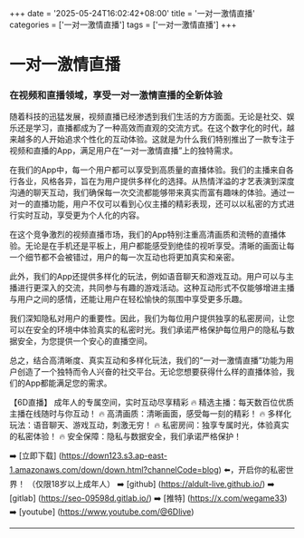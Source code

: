 +++
date = '2025-05-24T16:02:42+08:00'
title = '一对一激情直播'
categories = ['一对一激情直播']
tags = ['一对一激情直播']
+++

# 一对一激情直播

### 在视频和直播领域，享受一对一激情直播的全新体验

随着科技的迅猛发展，视频直播已经渗透到我们生活的方方面面。无论是社交、娱乐还是学习，直播都成为了一种高效而直观的交流方式。在这个数字化的时代，越来越多的人开始追求个性化的互动体验。这就是为什么我们特别推出了一款专注于视频和直播的App，满足用户在“一对一激情直播”上的独特需求。

在我们的App中，每一个用户都可以享受到高质量的直播体验。我们的主播来自各行各业，风格各异，旨在为用户提供多样化的选择。从热情洋溢的才艺表演到深度沟通的聊天互动，我们确保每一次交流都能够带来真实而富有趣味的体验。通过一对一的直播功能，用户不仅可以看到心仪主播的精彩表现，还可以以私密的方式进行实时互动，享受更为个人化的内容。

在这个竞争激烈的视频直播市场，我们的App特别注重高清画质和流畅的直播体验。无论是在手机还是平板上，用户都能感受到绝佳的视听享受。清晰的画面让每一个细节都不会被错过，用户的每一次互动也将更加真实和亲密。

此外，我们的App还提供多样化的玩法，例如语音聊天和游戏互动。用户可以与主播进行更深入的交流，共同参与有趣的游戏活动。这种互动形式不仅能够增进主播与用户之间的感情，还能让用户在轻松愉快的氛围中享受更多乐趣。

我们深知隐私对用户的重要性。因此，我们为每位用户提供独享的私密房间，让您可以在安全的环境中体验真实的私密时光。我们承诺严格保护每位用户的隐私与数据安全，为您提供一个安心的直播空间。

总之，结合高清晰度、真实互动和多样化玩法，我们的“一对一激情直播”功能为用户创造了一个独特而令人兴奋的社交平台。无论您想要获得什么样的直播体验，我们的App都能满足您的需求。

【6D直播】
成年人的专属空间，实时互动尽享精彩
🔥 精选主播：每天数百位优质主播在线随时与你互动！
🔥 高清画质：清晰画面，感受每一刻的精彩！
🔥 多样化玩法：语音聊天、游戏互动，刺激无穷！
🔥 私密房间：独享专属时光，体验真实的私密体验！
🔥 安全保障：隐私与数据安全，我们承诺严格保护！

➡️ [立即下载] (https://down123.s3.ap-east-1.amazonaws.com/down/down.html?channelCode=blog) ⬅️，开启你的私密世界！
（仅限18岁以上成年人）
➡️ [github] (https://aldult-live.github.io/)
➡️ [gitlab] (https://seo-09598d.gitlab.io/)
➡️ [推特] (https://x.com/wegame33)
➡️ [youtube] (https://www.youtube.com/@6Dlive)

---
